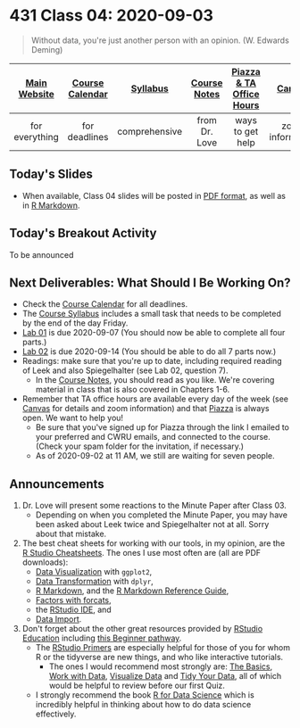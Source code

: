 # 431 Class 04: 2020-09-03

> Without data, you're just another person with an opinion. (W. Edwards Deming)

[Main Website](https://thomaselove.github.io/431/) | [Course Calendar](https://thomaselove.github.io/431/calendar.html) | [Syllabus](https://thomaselove.github.io/431-2020-syllabus/) | [Course Notes](https://thomaselove.github.io/431-notes/) | [Piazza & TA Office Hours](https://thomaselove.github.io/431/contact.html) | [Canvas](https://canvas.case.edu) | [Data and Code](https://thomaselove.github.io/431/data_index.html)
:-----------: | :--------------: | :----------: | :---------: | :-------------: | :-----------: | :------------:
for everything | for deadlines | comprehensive | from Dr. Love | ways to get help | zoom information | for downloads


## Today's Slides

- When available, Class 04 slides will be posted in [PDF format](https://github.com/THOMASELOVE/431-2020/blob/master/classes/class04/431_class-04-slides_2020.pdf), as well as in [R Markdown](https://github.com/THOMASELOVE/431-2020/blob/master/classes/class04/431_class-04-slides_2020.Rmd).

## Today's Breakout Activity

To be announced

## Next Deliverables: What Should I Be Working On?

- Check the [Course Calendar](https://thomaselove.github.io/431/calendar.html) for all deadlines.
- The [Course Syllabus](https://thomaselove.github.io/431-2020-syllabus/) includes a small task that needs to be completed by the end of the day Friday.
- [Lab 01](https://github.com/THOMASELOVE/431-2020/blob/master/labs/lab01/lab01.md) is due 2020-09-07 (You should now be able to complete all four parts.)
- [Lab 02](https://github.com/THOMASELOVE/431-2020/blob/master/labs/lab02/lab02.md) is due 2020-09-14 (You should be able to do all 7 parts now.)
- Readings: make sure that you're up to date, including required reading of Leek and also Spiegelhalter (see Lab 02, question 7).
    - In the [Course Notes](https://thomaselove.github.io/431-notes/), you should read as you like. We're covering material in class that is also covered in Chapters 1-6.
- Remember that TA office hours are available every day of the week (see [Canvas](https://canvas.case.edu) for details and zoom information) and that [Piazza](https://piazza.com/case/fall2020/pqhs431) is always open. We want to help you!
    - Be sure that you've signed up for Piazza through the link I emailed to your preferred and CWRU emails, and connected to the course. (Check your spam folder for the invitation, if necessary.) 
    - As of 2020-09-02 at 11 AM, we still are waiting for seven people.

## Announcements

1. Dr. Love will present some reactions to the Minute Paper after Class 03.
    - Depending on when you completed the Minute Paper, you may have been asked about Leek twice and Spiegelhalter not at all. Sorry about that mistake.
2. The best cheat sheets for working with our tools, in my opinion, are the [R Studio Cheatsheets](https://rstudio.com/resources/cheatsheets/).  The ones I use most often are (all are PDF downloads):
    - [Data Visualization](https://github.com/rstudio/cheatsheets/raw/master/data-visualization-2.1.pdf) with `ggplot2`, 
    - [Data Transformation](https://github.com/rstudio/cheatsheets/raw/master/data-transformation.pdf) with `dplyr`, 
    - [R Markdown](https://github.com/rstudio/cheatsheets/raw/master/rmarkdown-2.0.pdf), and the [R Markdown Reference Guide](https://www.rstudio.com/wp-content/uploads/2015/03/rmarkdown-reference.pdf), 
    - [Factors with forcats](https://github.com/rstudio/cheatsheets/raw/master/factors.pdf), 
    - the [RStudio IDE](https://github.com/rstudio/cheatsheets/raw/master/rstudio-ide.pdf), and 
    - [Data Import](https://github.com/rstudio/cheatsheets/raw/master/data-import.pdf).
3. Don't forget about the other great resources provided by [RStudio Education](https://education.rstudio.com/) including [this Beginner pathway](https://education.rstudio.com/learn/beginner/).
    - The [RStudio Primers](https://rstudio.cloud/learn/primers) are especially helpful for those of you for whom R or the tidyverse are new things, and who like interactive tutorials. 
        - The ones I would recommend most strongly are: [The Basics](https://rstudio.cloud/learn/primers/1), [Work with Data](https://rstudio.cloud/learn/primers/2), [Visualize Data](https://rstudio.cloud/learn/primers/3) and [Tidy Your Data](https://rstudio.cloud/learn/primers/4), all of which would be helpful to review before our first Quiz.
    - I strongly recommend the book [R for Data Science](https://r4ds.had.co.nz/) which is incredibly helpful in thinking about how to do data science effectively.

